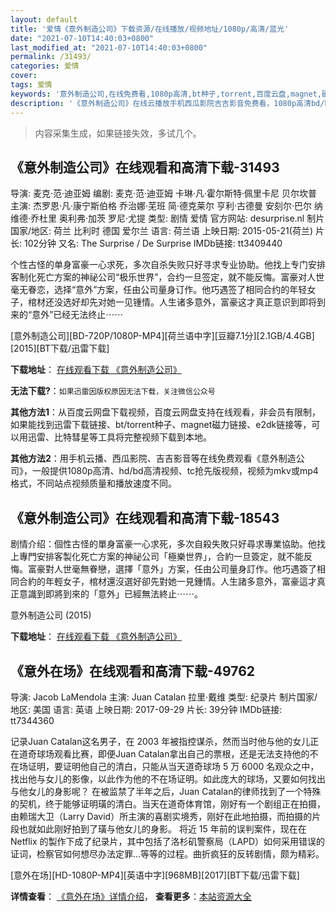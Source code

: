 ```yaml
---
layout: default
title: '爱情《意外制造公司》下载资源/在线播放/视频地址/1080p/高清/蓝光'
date: "2021-07-10T14:40:03+0800"
last_modified_at: "2021-07-10T14:40:03+0800"
permalink: /31493/
categories: 爱情
cover:
tags: 爱情
keywords: '意外制造公司,在线免费看,1080p高清,bt种子,torrent,百度云盘,magnet,磁力链,迅雷下载资源'
description: '《意外制造公司》在线云播放手机西瓜影院吉吉影音免费看，1080p高清bd/hd未删减完整版和tc抢先枪版，mkv/mp4格式，附带bt/torrent种子、magnet/磁力链、百度云盘、网盘资源迅雷下载链接'
---
```


>内容采集生成，如果链接失效，多试几个。


## 《意外制造公司》在线观看和高清下载-31493

导演: 麦克·范·迪亚姆 编剧: 麦克·范·迪亚姆 卡琳·凡·霍尔斯特·佩里卡尼 贝尔坎普 主演: 杰罗恩·凡·康宁斯伯格 乔治娜·芜班 简·德克莱尔 亨利·古德曼 安刻尔·巴尔 纳维德·乔杜里 奥利弗·加茨 罗尼·尤提 类型: 剧情 爱情 官方网站: desurprise.nl 制片国家/地区: 荷兰 比利时 德国 爱尔兰 语言: 荷兰语 上映日期: 2015-05-21(荷兰) 片长: 102分钟 又名: The Surprise / De Surprise IMDb链接: tt3409440

个性古怪的单身富豪一心求死，多次自杀失败只好寻求专业协助。他找上专门安排客制化死亡方案的神祕公司“极乐世界”，合约一旦签定，就不能反悔。富豪对人世毫无眷恋，选择“意外”方案，任由公司量身订作。他巧遇签了相同合约的年轻女子，棺材还没选好却先对她一见锺情。人生诸多意外，富豪这才真正意识到即将到来的“意外”已经无法终止⋯⋯


[意外制造公司][BD-720P/1080P-MP4][荷兰语中字][豆瓣7.1分][2.1GB/4.4GB][2015][BT下载/迅雷下载]

**下载地址**： [在线观看下载 《意外制造公司》](https://www.btdx8.com/torrent/the_surprise_2015.html) 


**无法下载?**：`如果迅雷因版权原因无法下载，关注微信公众号 `

**其他方法1**：从百度云网盘下载视频，百度云网盘支持在线观看，非会员有限制，如果能找到迅雷下载链接、bt/torrent种子、magnet磁力链接、e2dk链接等，可以用迅雷、比特彗星等工具将完整视频下载到本地。

**其他方法2**：用手机云播、西瓜影院、吉吉影音等在线免费观看《意外制造公司》，一般提供1080p高清、hd/bd高清视频、tc抢先版视频，视频为mkv或mp4格式，不同站点视频质量和播放速度不同。


## 《意外制造公司》在线观看和高清下载-18543

剧情介绍：個性古怪的單身富豪一心求死，多次自殺失敗只好尋求專業協助。他找上專門安排客製化死亡方案的神祕公司「極樂世界」，合約一旦簽定，就不能反悔。富豪對人世毫無眷戀，選擇「意外」方案，任由公司量身訂作。他巧遇簽了相同合約的年輕女子，棺材還沒選好卻先對她一見鍾情。人生諸多意外，富豪這才真正意識到即將到來的「意外」已經無法終止⋯⋯。


意外制造公司 (2015)

**下载地址**： [在线观看下载 《意外制造公司》](https://www.btbtdy.me/btdy/dy2890.html) 


## 《意外在场》在线观看和高清下载-49762

导演: Jacob LaMendola 主演: Juan Catalan 拉里·戴维 类型: 纪录片 制片国家/地区: 美国 语言: 英语 上映日期: 2017-09-29 片长: 39分钟 IMDb链接: tt7344360

记录Juan Catalan这名男子，在 2003 年被指控谋杀，然而当时他与他的女儿正在道奇球场观看比赛，即便Juan Catalan拿出自己的票根，还是无法支持他的不在场证明，要证明他自己的清白，只能从当天道奇球场 5 万 6000 名观众之中，找出他与女儿的影像，以此作为他的不在场证明。如此庞大的球场，又要如何找出与他女儿的身影呢？ 在被监禁了半年之后，Juan Catalan的律师找到了一个特殊的契机，终于能够证明璜的清白。当天在道奇体育馆，刚好有一个剧组正在拍摄，由赖瑞大卫（Larry David）所主演的喜剧实境秀，刚好在此地拍摄，而拍摄的片段也就如此刚好拍到了璜与他女儿的身影。 将近 15 年前的误判案件，现在在 Netflix 的製作下成了纪录片，其中包括了洛杉矶警察局（LAPD）如何采用错误的证词，检察官如何想尽办法定罪…等等的过程。曲折疯狂的反转剧情，颇为精彩。


[意外在场][HD-1080P-MP4][英语中字][968MB][2017][BT下载/迅雷下载]

**详情查看**： [《意外在场》详情介绍](/movie/49762/)， **查看更多**：[本站资源大全](/movie/t/all/)

